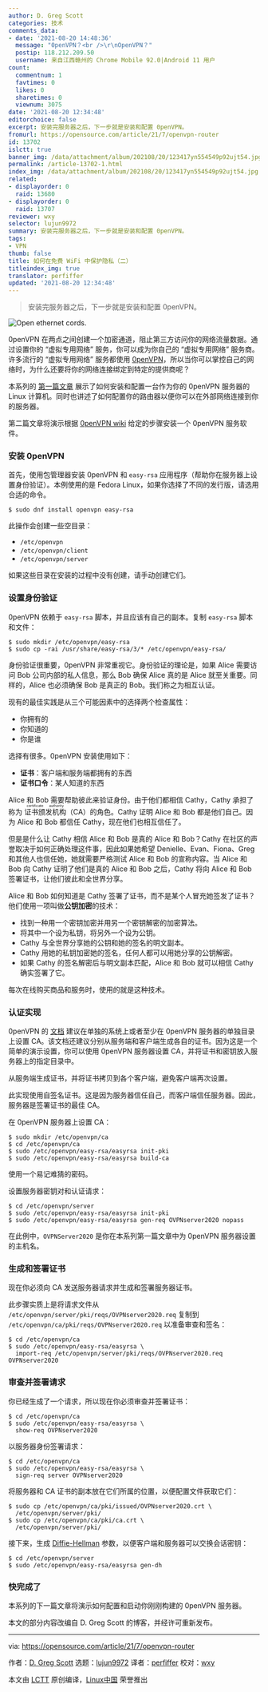 ```yaml
---
author: D. Greg Scott
categories: 技术
comments_data:
- date: '2021-08-20 14:48:36'
  message: "0penVPN？<br />\r\nOpenVPN？"
  postip: 118.212.209.50
  username: 来自江西赣州的 Chrome Mobile 92.0|Android 11 用户
count:
  commentnum: 1
  favtimes: 0
  likes: 0
  sharetimes: 0
  viewnum: 3075
date: '2021-08-20 12:34:48'
editorchoice: false
excerpt: 安装完服务器之后，下一步就是安装和配置 0penVPN。
fromurl: https://opensource.com/article/21/7/openvpn-router
id: 13702
islctt: true
banner_img: /data/attachment/album/202108/20/123417yn554549p92ujt54.jpg
permalink: /article-13702-1.html
index_img: /data/attachment/album/202108/20/123417yn554549p92ujt54.jpg.thumb.jpg
related:
- displayorder: 0
  raid: 13680
- displayorder: 0
  raid: 13707
reviewer: wxy
selector: lujun9972
summary: 安装完服务器之后，下一步就是安装和配置 0penVPN。
tags:
- VPN
thumb: false
title: 如何在免费 WiFi 中保护隐私（二）
titleindex_img: true
translator: perfiffer
updated: '2021-08-20 12:34:48'
---
```



> 
> 安装完服务器之后，下一步就是安装和配置 0penVPN。
> 
> 
> 


![](/data/attachment/album/202108/20/123417yn554549p92ujt54.jpg "Open ethernet cords.")


0penVPN 在两点之间创建一个加密通道，阻止第三方访问你的网络流量数据。通过设置你的 “虚拟专用网络” 服务，你可以成为你自己的 “虚拟专用网络” 服务商。许多流行的 “虚拟专用网络” 服务都使用 [0penVPN](https://openvpn.net/)，所以当你可以掌控自己的网络时，为什么还要将你的网络连接绑定到特定的提供商呢？


本系列的 [第一篇文章](/article-13680-1.html) 展示了如何安装和配置一台作为你的 0penVPN 服务器的 Linux 计算机。同时也讲述了如何配置你的路由器以便你可以在外部网络连接到你的服务器。


第二篇文章将演示根据 [0penVPN wiki](https://community.openvpn.net/openvpn/wiki) 给定的步骤安装一个 0penVPN 服务软件。


### 安装 0penVPN


首先，使用包管理器安装 0penVPN 和 `easy-rsa` 应用程序（帮助你在服务器上设置身份验证）。本例使用的是 Fedora Linux，如果你选择了不同的发行版，请选用合适的命令。



```
$ sudo dnf install openvpn easy-rsa

```

此操作会创建一些空目录：


* `/etc/openvpn`
* `/etc/openvpn/client`
* `/etc/openvpn/server`


如果这些目录在安装的过程中没有创建，请手动创建它们。


### 设置身份验证


0penVPN 依赖于 `easy-rsa` 脚本，并且应该有自己的副本。复制 `easy-rsa` 脚本和文件：



```
$ sudo mkdir /etc/openvpn/easy-rsa
$ sudo cp -rai /usr/share/easy-rsa/3/* /etc/openvpn/easy-rsa/

```

身份验证很重要，0penVPN 非常重视它。身份验证的理论是，如果 Alice 需要访问 Bob 公司内部的私人信息，那么 Bob 确保 Alice 真的是 Alice 就至关重要。同样的，Alice 也必须确保 Bob 是真正的 Bob。我们称之为相互认证。


现有的最佳实践是从三个可能因素中的选择两个检查属性：


* 你拥有的
* 你知道的
* 你是谁


选择有很多。0penVPN 安装使用如下：


* **证书**：客户端和服务端都拥有的东西
* **证书口令**：某人知道的东西


Alice 和 Bob 需要帮助彼此来验证身份。由于他们都相信 Cathy，Cathy 承担了称为 <ruby> 证书颁发机构 <rt>  certificate authority </rt></ruby>（CA）的角色。Cathy 证明 Alice 和 Bob 都是他们自己。因为 Alice 和 Bob 都信任 Cathy，现在他们也相互信任了。


但是是什么让 Cathy 相信 Alice 和 Bob 是真的 Alice 和 Bob？Cathy 在社区的声誉取决于如何正确处理这件事，因此如果她希望 Denielle、Evan、Fiona、Greg 和其他人也信任她，她就需要严格测试 Alice 和 Bob 的宣称内容。当 Alice 和 Bob 向 Cathy 证明了他们是真的 Alice 和 Bob 之后，Cathy 将向 Alice 和 Bob 签署证书，让他们彼此和全世界分享。


Alice 和 Bob 如何知道是 Cathy 签署了证书，而不是某个人冒充她签发了证书？他们使用一项叫做**公钥加密**的技术：


* 找到一种用一个密钥加密并用另一个密钥解密的加密算法。
* 将其中一个设为私钥，将另外一个设为公钥。
* Cathy 与全世界分享她的公钥和她的签名的明文副本。
* Cathy 用她的私钥加密她的签名，任何人都可以用她分享的公钥解密。
* 如果 Cathy 的签名解密后与明文副本匹配，Alice 和 Bob 就可以相信 Cathy 确实签署了它。


每次在线购买商品和服务时，使用的就是这种技术。


### 认证实现


0penVPN 的 [文档](https://openvpn.net/community-resources/) 建议在单独的系统上或者至少在 0penVPN 服务器的单独目录上设置 CA。该文档还建议分别从服务端和客户端生成各自的证书。因为这是一个简单的演示设置，你可以使用 0penVPN 服务器设置 CA，并将证书和密钥放入服务器上的指定目录中。


从服务端生成证书，并将证书拷贝到各个客户端，避免客户端再次设置。


此实现使用自签名证书。这是因为服务器信任自己，而客户端信任服务器。因此，服务器是签署证书的最佳 CA。


在 0penVPN 服务器上设置 CA：



```
$ sudo mkdir /etc/openvpn/ca
$ cd /etc/openvpn/ca
$ sudo /etc/openvpn/easy-rsa/easyrsa init-pki
$ sudo /etc/openvpn/easy-rsa/easyrsa build-ca

```

使用一个易记难猜的密码。


设置服务器密钥对和认证请求：



```
$ cd /etc/openvpn/server
$ sudo /etc/openvpn/easy-rsa/easyrsa init-pki
$ sudo /etc/openvpn/easy-rsa/easyrsa gen-req OVPNserver2020 nopass

```

在此例中，`OVPNServer2020` 是你在本系列第一篇文章中为 0penVPN 服务器设置的主机名。


### 生成和签署证书


现在你必须向 CA 发送服务器请求并生成和签署服务器证书。


此步骤实质上是将请求文件从 `/etc/openvpn/server/pki/reqs/OVPNserver2020.req` 复制到 `/etc/openvpn/ca/pki/reqs/OVPNserver2020.req` 以准备审查和签名：



```
$ cd /etc/openvpn/ca
$ sudo /etc/openvpn/easy-rsa/easyrsa \
  import-req /etc/openvpn/server/pki/reqs/OVPNserver2020.req OVPNserver2020

```

### 审查并签署请求


你已经生成了一个请求，所以现在你必须审查并签署证书：



```
$ cd /etc/openvpn/ca
$ sudo /etc/openvpn/easy-rsa/easyrsa \
  show-req OVPNserver2020

```

以服务器身份签署请求：



```
$ cd /etc/openvpn/ca
$ sudo /etc/openvpn/easy-rsa/easyrsa \
  sign-req server OVPNserver2020

```

将服务器和 CA 证书的副本放在它们所属的位置，以便配置文件获取它们：



```
$ sudo cp /etc/openvpn/ca/pki/issued/OVPNserver2020.crt \
  /etc/openvpn/server/pki/
$ sudo cp /etc/openvpn/ca/pki/ca.crt \
  /etc/openvpn/server/pki/

```

接下来，生成 [Diffie-Hellman](https://en.wikipedia.org/wiki/Diffie%E2%80%93Hellman_key_exchange) 参数，以便客户端和服务器可以交换会话密钥：



```
$ cd /etc/openvpn/server
$ sudo /etc/openvpn/easy-rsa/easyrsa gen-dh

```

### 快完成了


本系列的下一篇文章将演示如何配置和启动你刚刚构建的 0penVPN 服务器。


本文的部分内容改编自 D. Greg Scott 的博客，并经许可重新发布。




---


via: <https://opensource.com/article/21/7/openvpn-router>


作者：[D. Greg Scott](https://opensource.com/users/greg-scott) 选题：[lujun9972](https://github.com/lujun9972) 译者：[perfiffer](https://github.com/perfiffer) 校对：[wxy](https://github.com/wxy)


本文由 [LCTT](https://github.com/LCTT/TranslateProject) 原创编译，[Linux中国](https://linux.cn/) 荣誉推出